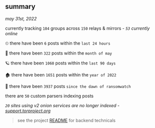 
## summary
_may 31st, 2022_

currently tracking `104` groups across `150` relays & mirrors - _`53` currently online_

⏲ there have been `6` posts within the `last 24 hours`

🦈 there have been `322` posts within the `month of may`

🪐 there have been `1060` posts within the `last 90 days`

🏚 there have been `1651` posts within the `year of 2022`

🦕 there have been `3937` posts `since the dawn of ransomwatch`

there are `50` custom parsers indexing posts

_`20` sites using v2 onion services are no longer indexed - [support.torproject.org](https://support.torproject.org/onionservices/v2-deprecation/)_

> see the project [README](https://github.com/joshhighet/ransomwatch#ransomwatch--) for backend technicals
